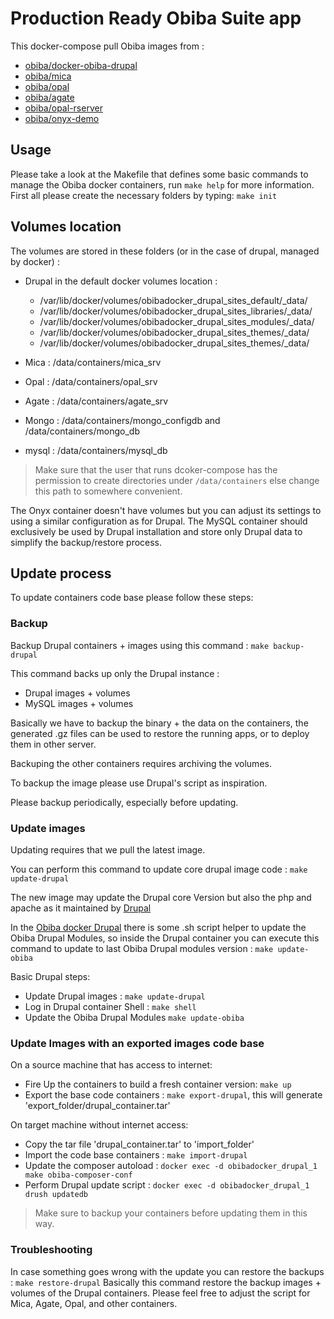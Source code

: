 Production Ready Obiba Suite app
===============================


This docker-compose pull Obiba images from :
* [obiba/docker-obiba-drupal](https://hub.docker.com/repository/docker/obiba/docker-obiba-drupal)
* [obiba/mica](https://hub.docker.com/repository/docker/obiba/mica)
* [obiba/opal](https://hub.docker.com/repository/docker/obiba/opal)
* [obiba/agate](https://hub.docker.com/repository/docker/obiba/agate)
* [obiba/opal-rserver](https://hub.docker.com/repository/docker/obiba/opal-rserver)
* [obiba/onyx-demo](https://hub.docker.com/repository/docker/obiba/onyx-demo)

## Usage
Please take a look at the Makefile that defines some basic commands to manage the Obiba docker containers, run `make help` for more information.
First all  please create the necessary folders by typing: `make init` 

## Volumes location
The volumes are stored in these folders (or in the case of drupal, managed by docker) :
 
* Drupal in the default docker volumes location : 
    * /var/lib/docker/volumes/obibadocker_drupal_sites_default/_data/
    * /var/lib/docker/volumes/obibadocker_drupal_sites_libraries/_data/
    * /var/lib/docker/volumes/obibadocker_drupal_sites_modules/_data/
    * /var/lib/docker/volumes/obibadocker_drupal_sites_themes/_data/
    * /var/lib/docker/volumes/obibadocker_drupal_sites_themes/_data/

* Mica : /data/containers/mica_srv
* Opal : /data/containers/opal_srv
* Agate : /data/containers/agate_srv
* Mongo :  /data/containers/mongo_configdb  and /data/containers/mongo_db
* mysql : /data/containers/mysql_db

> Make sure that the user that runs dcoker-compose has the permission to create directories under `/data/containers` else change this path to somewhere convenient.

The Onyx container doesn't have volumes but you can adjust its settings to using a similar configuration as for Drupal.
The MySQL container should exclusively be used by Drupal installation and store only Drupal data to simplify the backup/restore process.

## Update process
To update containers code base please follow these steps: 

### Backup
Backup Drupal containers + images using this command : `make backup-drupal`

This command backs up only the Drupal instance : 
- Drupal images + volumes
- MySQL images + volumes

Basically we have to backup the binary + the data on the containers, the generated .gz files can be used to restore 
the running apps, or to deploy them in other server.

Backuping the other containers requires archiving the volumes.

To backup the image please use Drupal's script as inspiration.

Please backup periodically, especially before updating.

### Update images
Updating requires that we pull the latest image.

You can perform this command to update core drupal image code : `make update-drupal`

The new image may update the Drupal core Version but also the php and apache as it maintained by [Drupal](https://hub.docker.com/_/drupal)

In the [Obiba docker Drupal](https://hub.docker.com/repository/docker/obiba/docker-obiba-drupal) there is some .sh script 
helper to update the Obiba Drupal Modules, so inside the Drupal container you can execute this command to update to last 
Obiba Drupal modules version : `make update-obiba`

Basic Drupal steps: 
- Update Drupal images :  `make update-drupal`
- Log in Drupal container Shell : `make shell`
- Update the Obiba Drupal Modules `make update-obiba`

### Update Images with an exported images code base
On a source machine that has access to internet:
- Fire Up the containers to build a fresh container version: `make up`
- Export the base code containers : `make export-drupal`, this will generate 'export_folder/drupal_container.tar'

On target machine without internet access:
- Copy the tar file 'drupal_container.tar' to 'import_folder'
- Import the code base containers : `make import-drupal`
- Update the composer autoload : `docker exec -d obibadocker_drupal_1 make obiba-composer-conf`
- Perform Drupal update script : `docker exec -d obibadocker_drupal_1 drush updatedb`

> Make sure to backup your containers before updating them in this way. 

### Troubleshooting
In case something goes wrong with the update you can restore the backups : `make restore-drupal`
Basically this command restore the backup images + volumes of the Drupal containers.
Please feel free to adjust the script for Mica, Agate, Opal, and other containers.
